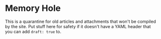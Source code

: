 # Memory Hole

This is a quarantine for old articles and attachments that won't be compiled by the site. Put stuff here for safety if it doesn't have a YAML header that you can add `draft: true` to.
